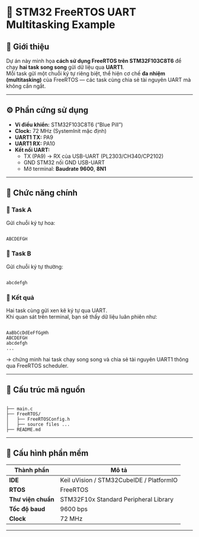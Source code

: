 


# 🧠 STM32 FreeRTOS UART Multitasking Example

## 📘 Giới thiệu
Dự án này minh họa **cách sử dụng FreeRTOS trên STM32F103C8T6** để chạy **hai task song song** gửi dữ liệu qua **UART1**.  
Mỗi task gửi một chuỗi ký tự riêng biệt, thể hiện cơ chế **đa nhiệm (multitasking)** của FreeRTOS — các task cùng chia sẻ tài nguyên UART mà không cần ngắt.

---

## ⚙️ Phần cứng sử dụng
- **Vi điều khiển:** STM32F103C8T6 (“Blue Pill”)
- **Clock:** 72 MHz (SystemInit mặc định)
- **UART1 TX:** PA9  
- **UART1 RX:** PA10  
- **Kết nối UART:**  
  - TX (PA9) → RX của USB-UART (PL2303/CH340/CP2102)
  - GND STM32 nối GND USB-UART
  - Mở terminal: **Baudrate 9600**, **8N1**

---

## 🧩 Chức năng chính

### 🧵 Task A
Gửi chuỗi ký tự hoa:
```

ABCDEFGH

```

### 🧵 Task B
Gửi chuỗi ký tự thường:
```

abcdefgh

```

### 🧠 Kết quả
Hai task cùng gửi xen kẽ ký tự qua UART.  
Khi quan sát trên terminal, bạn sẽ thấy dữ liệu luân phiên như:
```

AaBbCcDdEeFfGgHh
ABCDEFGH
abcdefgh
...

```

→ chứng minh hai task chạy song song và chia sẻ tài nguyên UART1 thông qua FreeRTOS scheduler.

---

## 📜 Cấu trúc mã nguồn

```

├── main.c
├── FreeRTOS/
│   ├── FreeRTOSConfig.h
│   ├── source files ...
├── README.md

````

---

## 🧰 Cấu hình phần mềm

| Thành phần | Mô tả |
|-------------|--------|
| **IDE** | Keil uVision / STM32CubeIDE / PlatformIO |
| **RTOS** | FreeRTOS |
| **Thư viện chuẩn** | STM32F10x Standard Peripheral Library |
| **Tốc độ baud** | 9600 bps |
| **Clock** | 72 MHz |

---





